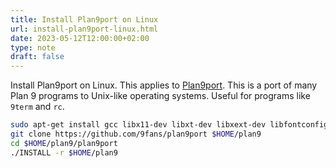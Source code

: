 ```yaml
---
title: Install Plan9port on Linux
url: install-plan9port-linux.html
date: 2023-05-12T12:00:00+02:00
type: note
draft: false
---
```


Install Plan9port on Linux. This applies to
[Plan9port](https://9fans.github.io/plan9port/). This is a port of many Plan 9
programs to Unix-like operating systems. Useful for programs like `9term` and
`rc`.

```sh
sudo apt-get install gcc libx11-dev libxt-dev libxext-dev libfontconfig1-dev
git clone https://github.com/9fans/plan9port $HOME/plan9
cd $HOME/plan9/plan9port
./INSTALL -r $HOME/plan9
```

